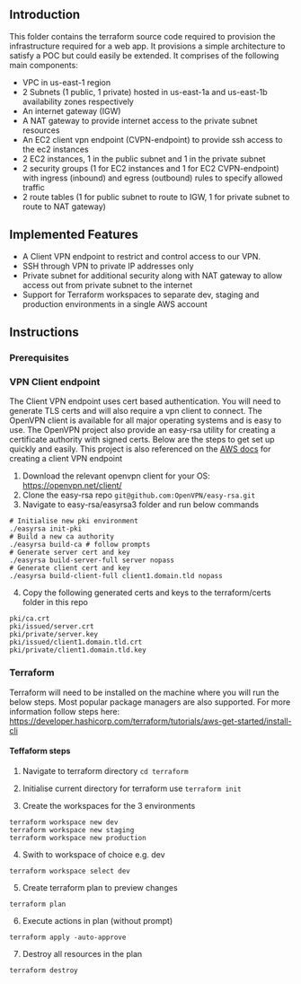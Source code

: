 ## Introduction

This folder contains the terraform source code required to provision the infrastructure required for a web app.
It provisions a simple architecture to satisfy a POC but could easily be extended.
It comprises of the following main components:

- VPC in us-east-1 region
- 2 Subnets (1 public, 1 private) hosted in us-east-1a and us-east-1b availability zones respectively
- An internet gateway (IGW)
- A NAT gateway to provide internet access to the private subnet resources
- An EC2 client vpn endpoint (CVPN-endpoint) to provide ssh access to the ec2 instances
- 2 EC2 instances, 1 in the public subnet and 1 in the private subnet
- 2 security groups (1 for EC2 instances and 1 for EC2 CVPN-endpoint) with ingress (inbound) and egress (outbound) rules to specify allowed traffic
- 2 route tables (1 for public subnet to route to IGW, 1 for private subnet to route to NAT gateway)

## Implemented Features

- A Client VPN endpoint to restrict and control access to our VPN.
- SSH through VPN to private IP addresses only
- Private subnet for additional security along with NAT gateway to allow access out from private subnet to the internet
- Support for Terraform workspaces to separate dev, staging and production environments in a single AWS account

## Instructions

### Prerequisites

### VPN Client endpoint

The Client VPN endpoint uses cert based authentication. You will need to generate TLS certs and will also require a vpn client to connect.
The OpenVPN client is available for all major operating systems and is easy to use. The OpenVPN project also provide an easy-rsa utility
for creating a certificate authority with signed certs. Below are the steps to get set up quickly and easily. This project is also referenced
on the [AWS docs](https://docs.aws.amazon.com/vpn/latest/clientvpn-admin/cvpn-getting-started.html) for creating a client VPN endpoint

1. Download the relevant openvpn client for your OS: https://openvpn.net/client/
2. Clone the easy-rsa repo `git@github.com:OpenVPN/easy-rsa.git`
3. Navigate to easy-rsa/easyrsa3 folder and run below commands

```
# Initialise new pki environment
./easyrsa init-pki
# Build a new ca authority
./easyrsa build-ca # follow prompts
# Generate server cert and key
./easyrsa build-server-full server nopass
# Generate client cert and key
./easyrsa build-client-full client1.domain.tld nopass
```

4. Copy the following generated certs and keys to the terraform/certs folder in this repo

```
pki/ca.crt
pki/issued/server.crt
pki/private/server.key
pki/issued/client1.domain.tld.crt
pki/private/client1.domain.tld.key
```

### Terraform

Terraform will need to be installed on the machine where you will run the below steps. Most popular package managers are also supported. For more information follow steps here: https://developer.hashicorp.com/terraform/tutorials/aws-get-started/install-cli

#### Teffaform steps

1. Navigate to terraform directory
`cd terraform`

2. Initialise current directory for terraform use
`terraform init`

3. Create the workspaces for the 3 environments
```
terraform workspace new dev
terraform workspace new staging
terraform workspace new production
```

4. Swith to workspace of choice e.g. dev

```
terraform workspace select dev
```

5. Create terraform plan to preview changes

```
terraform plan
```

6. Execute actions in plan (without prompt)

```
terraform apply -auto-approve
```

7. Destroy all resources in the plan

```
terraform destroy
```
